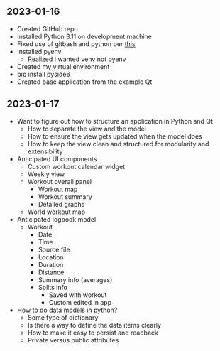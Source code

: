 ## 2023-01-16

- Created GitHub repo
- Installed Python 3.11 on development machine
- Fixed use of gitbash and python per [this](https://stackoverflow.com/questions/32597209/python-not-working-in-the-command-line-of-git-bash)
- Installed pyenv
  - Realized I wanted venv not pyenv
- Created my virtual environment
- pip install pyside6
- Created base application from the example Qt

## 2023-01-17

- Want to figure out how to structure an application in Python and Qt
  - How to separate the view and the model
  - How to ensure the view gets updated when the model does
  - How to keep the view clean and structured for modularity and extensibility
- Anticipated UI components
  - Custom workout calendar widget
  - Weekly view
  - Workout overall panel
    - Workout map
    - Workout summary
    - Detailed graphs
  - World workout map
- Anticipated logbook model
  - Workout
    - Date
    - Time
    - Source file
    - Location
    - Duration
    - Distance
    - Summary info (averages)
    - Splits info
      - Saved with workout
      - Custom edited in app
- How to do data models in python?
  - Some type of dictionary
  - Is there a way to define the data items clearly
  - How to make it easy to persist and readback
  - Private versus public attributes